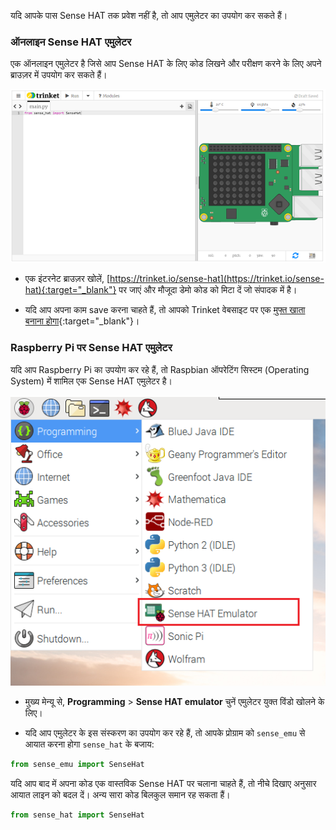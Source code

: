 यदि आपके पास Sense HAT तक प्रवेश नहीं है, तो आप एमुलेटर का उपयोग कर सकते हैं।

### ऑनलाइन Sense HAT एमुलेटर

एक ऑनलाइन एमुलेटर है जिसे आप Sense HAT के लिए कोड लिखने और परीक्षण करने के लिए अपने ब्राउज़र में उपयोग कर सकते हैं।

![Trinket पर Sense HAT एमुलेटर](images/sense-hat-trinket.png)

+ एक इंटरनेट ब्राउज़र खोलें, [https://trinket.io/sense-hat](https://trinket.io/sense-hat){:target="_blank"} पर जाएं और मौजूदा डेमो कोड को मिटा दें जो संपादक में है।

+ यदि आप अपना काम save करना चाहते हैं, तो आपको Trinket वेबसाइट पर एक [मुफ्त खाता बनाना होगा](https://trinket.io/signup){:target="_blank"}।

### Raspberry Pi पर Sense HAT एमुलेटर

यदि आप Raspberry Pi का उपयोग कर रहे हैं, तो Raspbian ऑपरेटिंग सिस्टम (Operating System) में शामिल एक Sense HAT एमुलेटर है।

![Raspbian पर Sense HAT एमुलेटर](images/pi-emulator.png)

+ मुख्य मेन्यू से, **Programming** > **Sense HAT emulator** चुनें एमुलेटर युक्त विंडो खोलने के लिए।

+ यदि आप एमुलेटर के इस संस्करण का उपयोग कर रहे हैं, तो आपके प्रोग्राम को `sense_emu` से आयात करना होगा `sense_hat` के बजाय:

```python
from sense_emu import SenseHat
```

यदि आप बाद में अपना कोड एक वास्तविक Sense HAT पर चलाना चाहते हैं, तो नीचे दिखाए अनुसार आयात लाइन को बदल दें। अन्य सारा कोड बिलकुल समान रह सकता हैं।

```python
from sense_hat import SenseHat
```
